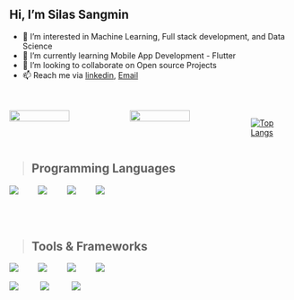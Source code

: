 
## Hi, I’m Silas Sangmin


- 👀 I’m interested in Machine Learning, Full stack development, and Data Science
- 🌱 I’m currently learning Mobile App Development - Flutter
- 💞️ I’m looking to collaborate on Open source Projects
- 📫 Reach me via [linkedin](https://www.linkedin.com/in/silas-sangmin/), [Email](sangminsilas@gmail.com)

<!---
Silas281/Silas281 is a ✨ special ✨ repository because its `README.md` (this file) appears on your GitHub profile.
You can click the Preview link to take a look at your changes.
--->
<br />
<br />
<div style="display:flex;justify-content: space-between">
<img src="https://github-readme-streak-stats.herokuapp.com/?user=Silas281&&theme=radical&hide_border=true" width="49.5%"/>

<img src="https://github-readme-stats.vercel.app/api?username=Silas281&count_private=true&theme=radical&hide_border=true" width="49.5%"/>
  <br>

[![Top Langs](https://github-readme-stats.vercel.app/api/top-langs/?username=Silas281&layout=compact&theme=radical)](https://github.com/anuraghazra/github-readme-stats)

<br>

</div>  

> ## Programming Languages
<img src="https://skillicons.dev/icons?i=python"/>&nbsp;&nbsp;&nbsp;&nbsp;&nbsp;&nbsp;&nbsp;&nbsp;
<img src="https://skillicons.dev/icons?i=js"/>&nbsp;&nbsp;&nbsp;&nbsp;&nbsp;&nbsp;&nbsp;&nbsp;
<img src="https://skillicons.dev/icons?i=java"/>&nbsp;&nbsp;&nbsp;&nbsp;&nbsp;&nbsp;&nbsp;&nbsp;
<img src="https://skillicons.dev/icons?i=php"/>&nbsp;&nbsp;&nbsp;&nbsp;&nbsp;&nbsp;&nbsp;&nbsp;

<br/>
<br/>

> ## Tools & Frameworks
<img src="https://skillicons.dev/icons?i=react"/>&nbsp;&nbsp;&nbsp;&nbsp;&nbsp;&nbsp;&nbsp;&nbsp;
<img src="https://skillicons.dev/icons?i=flutter"/>&nbsp;&nbsp;&nbsp;&nbsp;&nbsp;&nbsp;&nbsp;&nbsp;
<img src="https://skillicons.dev/icons?i=nodejs"/>&nbsp;&nbsp;&nbsp;&nbsp;&nbsp;&nbsp;&nbsp;&nbsp;
<img src="https://skillicons.dev/icons?i=git"/>&nbsp;&nbsp;&nbsp;&nbsp;&nbsp;&nbsp;&nbsp;&nbsp;&nbsp;

<img src="https://skillicons.dev/icons?i=django"/>&nbsp;&nbsp;&nbsp;&nbsp;&nbsp;&nbsp;&nbsp;&nbsp;&nbsp;
<img src="https://skillicons.dev/icons?i=mysql"/>&nbsp;&nbsp;&nbsp;&nbsp;&nbsp;&nbsp;&nbsp;&nbsp;&nbsp;
<img src="https://skillicons.dev/icons?i=vim"/>&nbsp;&nbsp;&nbsp;&nbsp;&nbsp;&nbsp;&nbsp;&nbsp;&nbsp;



